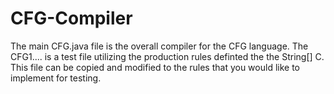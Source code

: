 # CFG-Compiler
The main CFG.java file is the overall compiler for the CFG language. The CFG1.... is a test file utilizing the production rules definted the the String[] C. 
This file can be copied and modified to the rules that you would like to implement for testing. 
